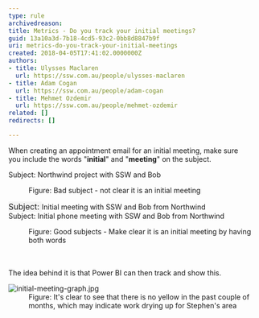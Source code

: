 ```yaml
---
type: rule
archivedreason: 
title: Metrics - Do you track your initial meetings?
guid: 13a10a3d-7b18-4cd5-93c2-0bb8d8847b9f
uri: metrics-do-you-track-your-initial-meetings
created: 2018-04-05T17:41:02.0000000Z
authors:
- title: Ulysses Maclaren
  url: https://ssw.com.au/people/ulysses-maclaren
- title: Adam Cogan
  url: https://ssw.com.au/people/adam-cogan
- title: Mehmet Ozdemir
  url: https://ssw.com.au/people/mehmet-ozdemir
related: []
redirects: []

---
```



When creating an appointment email for an initial meeting, make sure you&#160;include the words &quot;<b>initial</b>&quot; and &quot;<b>meeting</b>&quot;&#160;on the subject.&#160;<br><div><p class="ssw15-rteElement-GreyBox">Subject&#58;<b></b> Northwind project with SSW and Bob<br></p></div><div><dd class="ssw15-rteElement-FigureBad"> Figure&#58; Bad subject - not clear it is an initial meeting<br></dd><div><p class="ssw15-rteElement-GreyBox"><span class="ssw15-rteStyle-Highlight"><span style="font-size&#58;16px;background-color&#58;#f5f5f5;">Subject&#58; </span>Initial meeting</span> with SSW and Bob from Northwind<br>Subject&#58; <span class="ssw15-rteStyle-Highlight">Initial</span> phone <span class="ssw15-rteStyle-Highlight">meeting</span> with SSW and Bob from Northwind<br></p></div><div><dd class="ssw15-rteElement-FigureGood">Figure&#58; Good subjects - Make&#160;clear it is an initial meeting by having both words​&#160;<br></dd></div></div>
<br><excerpt class='endintro'></excerpt><br>
<p>The idea behind it is that Power BI can then track and show this.</p><dl class="image"><dt><img src="/PublishingImages/initial-meeting-graph.jpg" alt="initial-meeting-graph.jpg" /></dt><dd>Figure&#58; It's clear to see that there is no yellow in the past couple of months, which may indicate work drying up for Stephen's area<br></dd></dl>


